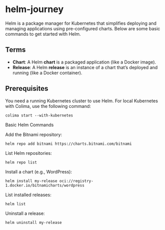 # helm-journey

Helm is a package manager for Kubernetes that simplifies deploying and managing applications using pre-configured charts. Below are some basic commands to get started with Helm.

## Terms

- **Chart**: A Helm **chart** is a packaged application (like a Docker image).
- **Release**: A Helm **release** is an instance of a chart that’s deployed and running (like a Docker container).

## Prerequisites
You need a running Kubernetes cluster to use Helm. For local Kubernetes with Colima, use the following command:
``` 
colima start --with-kubernetes
 ```

Basic Helm Commands

Add the Bitnami repository:
```
helm repo add bitnami https://charts.bitnami.com/bitnami
```

List Helm repositories:
```
helm repo list
```

Install a chart (e.g., WordPress):
```
helm install my-release oci://registry-1.docker.io/bitnamicharts/wordpress
```

List installed releases:
```
helm list
```

Uninstall a release:
```
helm uninstall my-release
```
